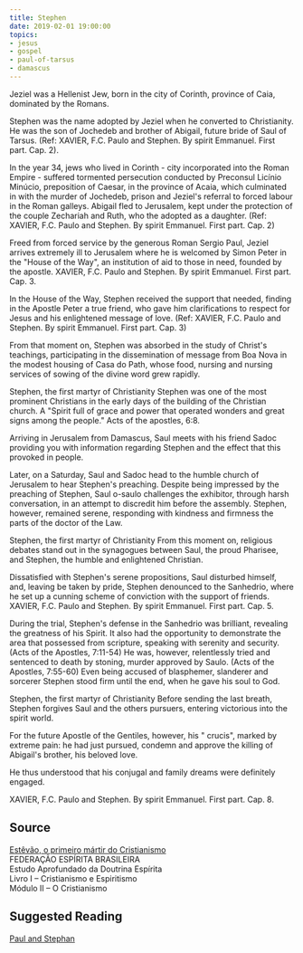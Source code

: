 ```yaml
---
title: Stephen
date: 2019-02-01 19:00:00
topics: 
- jesus
- gospel
- paul-of-tarsus
- damascus
---
```


Jeziel was a Hellenist Jew, born in the city of Corinth, province of 
Caia, dominated by the Romans. 

Stephen was the name adopted by Jeziel when he converted to Christianity. 
He was the son of Jochedeb and brother of Abigail, future bride of Saul of Tarsus. 
(Ref: XAVIER, F.C. Paulo and Stephen. By spirit Emmanuel. First part. Cap. 2). 

In the year 34, jews who lived in Corinth - city 
incorporated into the Roman Empire - suffered tormented 
persecution conducted by Preconsul Licínio Minúcio, 
preposition of Caesar, in the province of Acaia, which culminated in 
with the murder of Jochedeb, prison and 
Jeziel's referral to forced labour in the 
Roman galleys. Abigail fled to Jerusalem, 
kept under the protection of the couple Zechariah and Ruth, who the 
adopted as a daughter. 
(Ref: XAVIER, F.C. Paulo and Stephen. By spirit Emmanuel. First part. Cap. 2) 


Freed from forced service by the generous Roman Sergio Paul, Jeziel arrives 
extremely ill to Jerusalem where he is welcomed by Simon Peter in the "House 
of the Way", an institution of aid to those in need, founded by the apostle. 
XAVIER, F.C. Paulo and Stephen. By spirit Emmanuel. First part. Cap. 3. 

In the House of the Way, Stephen received the support that 
needed, finding in the Apostle Peter a 
true friend, who gave him clarifications to 
respect for Jesus and his enlightened message of love. 
(Ref: XAVIER, F.C. Paulo and Stephen. By spirit Emmanuel. First part. Cap. 3) 

From that moment on, Stephen was absorbed in the study 
of Christ's teachings, participating in the dissemination of 
message from Boa Nova in the modest housing of Casa do 
Path, whose food, nursing and nursing services 
of sowing of the divine word grew rapidly. 

Stephen, the first martyr of Christianity 
Stephen was one of the most prominent Christians in the early days of the 
building of the Christian church. A "Spirit full of grace and power that 
operated wonders and great signs among the people." 
Acts of the apostles, 6:8. 

Arriving in Jerusalem from Damascus, Saul meets with his friend 
Sadoc providing you with information regarding Stephen and the effect that this 
provoked in people. 

Later, on a Saturday, Saul and Sadoc head to the humble church of 
Jerusalem to hear Stephen's preaching. 
Despite being impressed by the preaching 
of Stephen, Saul o-saulo challenges the exhibitor, through 
harsh conversation, in an attempt to discredit him before 
the assembly. Stephen, however, remained serene, 
responding with kindness and firmness the parts of the doctor of the Law. 

Stephen, the first martyr of Christianity 
From this moment on, religious debates stand out in the synagogues between 
Saul, the proud Pharisee, and Stephen, the humble and enlightened Christian. 

Dissatisfied with Stephen's serene propositions, Saul disturbed himself, and, leaving 
be taken by pride, Stephen denounced to the Sanhedrio, where he set up a cunning scheme 
of conviction with the support of friends. 
XAVIER, F.C. Paulo and Stephen. By spirit Emmanuel. First part. Cap. 5. 

During the trial, Stephen's defense in the Sanhedrio was brilliant, revealing the 
greatness of his Spirit. It also had the opportunity to demonstrate the area that 
possessed from scripture, speaking with serenity and security. (Acts of the Apostles, 7:11-54) 
He was, however, relentlessly tried and sentenced to death by 
stoning, murder approved by Saulo. (Acts of the Apostles, 7:55-60) 
Even being accused of blasphemer, slanderer and sorcerer Stephen  
stood firm until the end, when he gave his soul to God. 

Stephen, the first martyr of Christianity 
Before sending the last breath, Stephen forgives Saul and the others 
pursuers, entering victorious into the spirit world. 

For the future Apostle of the Gentiles, however, his " 
crucis", marked by extreme pain: he had just pursued, 
condemn and approve the killing of Abigail's brother, his beloved love. 

He thus understood that his conjugal and family dreams were 
definitely engaged.  

XAVIER, F.C. Paulo and Stephen. By spirit Emmanuel. 
First part. Cap. 8. 

## Source
[Estêvão, o primeiro mártir do Cristianismo](https://www.febnet.org.br/wp-content/uploads/2012/06/Mod-2-Rot-11-Estevao-o-primeiro-martir-do-Cristianismo.pdf)  
FEDERAÇÃO ESPÍRITA BRASILEIRA   
Estudo Aprofundado da Doutrina Espírita  
Livro I – Cristianismo e Espiritismo  
Módulo II – O Cristianismo   

## Suggested Reading
[Paul and Stephan](/books/emmanuel/paul-and-stephen)



